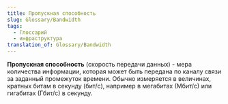 ```yaml
---
title: Пропускная способность
slug: Glossary/Bandwidth
tags:
  - Глоссарий
  - инфраструктура
translation_of: Glossary/Bandwidth
---
```


**Пропускная способность** (скорость передачи данных) - мера количества информации, которая может быть передана по каналу связи за заданный промежуток времени. Обычно измеряется в величинах, кратных битам в секунду (бит/с), например в мегабитах (Мбит/с) или гигабитах (Гбит/с) в секунду.
